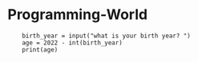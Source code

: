 # Programming-World
        birth_year = input("what is your birth year? ")
        age = 2022 - int(birth_year)
        print(age)
